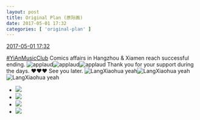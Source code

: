 ```yaml
---
layout: post
title: Original Plan (原际画)
date: 2017-05-01 17:32
categories: [ 'original-plan' ]
---
```


<div class="weibo-info">
  <a href="http://weibo.com/5626539553/F16U52Xqr">2017-05-01 17:32</a>
</div>

[#YiAnMusicClub](http://weibo.com/p/100808beae2e3e05b17b64f63ebedca39f19b2/super_index) Comics affairs in Hangzhou & Xiamen reach successful ending. ![applaud](http://img.t.sinajs.cn/t4/appstyle/expression/ext/normal/36/gza_org.gif)![applaud](http://img.t.sinajs.cn/t4/appstyle/expression/ext/normal/36/gza_org.gif)![applaud](http://img.t.sinajs.cn/t4/appstyle/expression/ext/normal/36/gza_org.gif) Thank you for your support during the days. :heart::heart::heart: See you later. ![LangXiaohua yeah](http://img.t.sinajs.cn/t4/appstyle/expression/ext/normal/3b/lxhxixi_org.gif)![LangXiaohua yeah](http://img.t.sinajs.cn/t4/appstyle/expression/ext/normal/3b/lxhxixi_org.gif)![LangXiaohua yeah](http://img.t.sinajs.cn/t4/appstyle/expression/ext/normal/3b/lxhxixi_org.gif)

<!-- more -->

<ul class="weibo-pic-list-2">
  <li class="weibo-pic">
    <a href="http://wx1.sinaimg.cn/mw690/0068MnXXgy1ff5zpyzhdtj31r31o41kx.jpg"><img src="http://wx1.sinaimg.cn/thumb150/0068MnXXgy1ff5zpyzhdtj31r31o41kx.jpg" /></a>
  </li>
  <li class="weibo-pic">
    <a href="http://wx2.sinaimg.cn/mw690/0068MnXXgy1ff5zq1hl81j31hc0u0dyl.jpg"><img src="http://wx2.sinaimg.cn/thumb150/0068MnXXgy1ff5zq1hl81j31hc0u0dyl.jpg" /></a>
  </li>
  <li class="weibo-pic">
    <a href="http://wx2.sinaimg.cn/mw690/0068MnXXgy1ff5zq4tzqtj33402c0u0y.jpg"><img src="http://wx2.sinaimg.cn/thumb150/0068MnXXgy1ff5zq4tzqtj33402c0u0y.jpg" /></a>
  </li>
  <li class="weibo-pic">
    <a href="http://wx4.sinaimg.cn/mw690/0068MnXXgy1ff5zq8zxmxj32c02c0u0x.jpg"><img src="http://wx4.sinaimg.cn/thumb150/0068MnXXgy1ff5zq8zxmxj32c02c0u0x.jpg" /></a>
  </li>
</ul>
